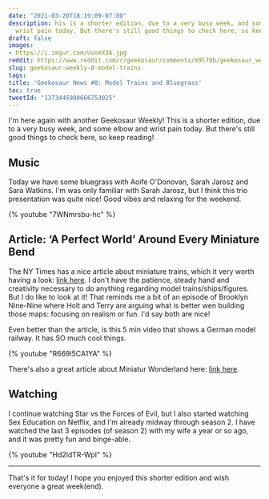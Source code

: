 ```yaml
---
date: "2021-03-20T18:19:09-07:00"
description: his is a shorter edition, due to a very busy week, and some elbow and
  wrist pain today. But there's still good things to check here, so keep reading!
draft: false
images:
- https://i.imgur.com/UvomX3A.jpg
reddit: https://www.reddit.com/r/geekosaur/comments/m9l78b/geekosaur_weekly_8_model_trains_and_bluegrass/
slug: geekosaur-weekly-8-model-trains
tags:
title: 'Geekosaur News #8: Model Trains and Bluegrass'
toc: true
tweetId: "1373445980666753025"
---
```


I'm here again with another Geekosaur Weekly! This is a shorter edition, due to a very busy week, and some elbow and wrist pain today. But there's still good things to check here, so keep reading!

## Music

Today we have some bluegrass with Aoife O'Donovan, Sarah Jarosz and Sara Watkins. I'm was only familiar with Sarah Jarosz, but I think this trio presentation was quite nice! Good vibes and relaxing for the weekend.

{% youtube "7WNmrsbu-hc" %}

<!--more-->

## Article: ‘A Perfect World’ Around Every Miniature Bend

The NY Times has a nice article about miniature trains, which it very worth having a look: [link here](https://www.nytimes.com/2021/03/18/business/model-trains-pandemic.html). I don't have the patience, steady hand and creativity necessary to do anything regarding model trains/ships/figures. But I do like to look at it! That reminds me a bit of an episode of Brooklyn Nine-Nine where Holt and Terry are arguing what is better wen building those maps: focusing on realism or fun. I'd say both are nice!

Even better than the article, is this 5 min video that shows a German model railway. It has SO much cool things.

{% youtube "R669l5CA1YA" %}

There's also a great article about Miniatur Wonderland here: [link here](https://ecobnb.com/blog/2019/08/miniatur-wunderland-journey-miniature-world/).

## Watching

I continue watching Star vs the Forces of Evil, but I also started watching Sex Education on Netflix, and I'm already midway through season 2. I have watched the last 3 episodes (of season 2) with my wife a year or so ago, and it was pretty fun and binge-able.

{% youtube "Hd2ldTR-WpI" %}

---

That's it for today! I hope you enjoyed this shorter edition and wish everyone a great week(end).
